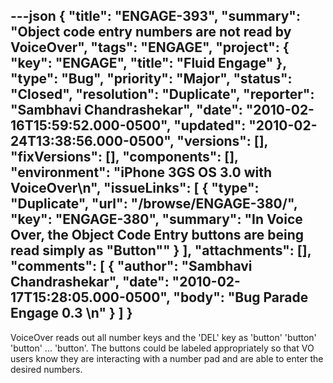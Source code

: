 ---json
{
  "title": "ENGAGE-393",
  "summary": "Object code entry numbers are not read by VoiceOver",
  "tags": "ENGAGE",
  "project": {
    "key": "ENGAGE",
    "title": "Fluid Engage"
  },
  "type": "Bug",
  "priority": "Major",
  "status": "Closed",
  "resolution": "Duplicate",
  "reporter": "Sambhavi Chandrashekar",
  "date": "2010-02-16T15:59:52.000-0500",
  "updated": "2010-02-24T13:38:56.000-0500",
  "versions": [],
  "fixVersions": [],
  "components": [],
  "environment": "iPhone 3GS OS 3.0 with VoiceOver\n",
  "issueLinks": [
    {
      "type": "Duplicate",
      "url": "/browse/ENGAGE-380/",
      "key": "ENGAGE-380",
      "summary": "In Voice Over, the Object Code Entry buttons are being read simply as \"Button\""
    }
  ],
  "attachments": [],
  "comments": [
    {
      "author": "Sambhavi Chandrashekar",
      "date": "2010-02-17T15:28:05.000-0500",
      "body": "Bug Parade Engage 0.3&#x20;\n"
    }
  ]
}
---
VoiceOver reads out all number keys and the 'DEL' key as 'button' 'button' 'button' ... 'button'.  The buttons could be labeled appropriately so that VO users know they are interacting with a number pad and are able to enter the desired numbers.

        